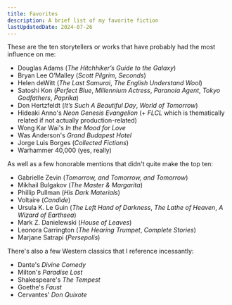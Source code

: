 ```yaml
---
title: Favorites
description: A brief list of my favorite fiction
lastUpdatedDate: 2024-07-26
---
```


These are the ten storytellers or works that have probably had the most influence on me:

- Douglas Adams (_The Hitchhiker’s Guide to the Galaxy_)
- Bryan Lee O’Malley (_Scott Pilgrim_, _Seconds_)
- Helen deWitt (_The Last Samurai_, _The English Understand Wool_)
- Satoshi Kon (_Perfect Blue_, _Millennium Actress_, _Paranoia Agent_, _Tokyo Godfathers_, _Paprika_)
- Don Hertzfeldt (_It’s Such A Beautiful Day_, _World of Tomorrow_)
- Hideaki Anno's _Neon Genesis Evangelion_ (+ _FLCL_ which is thematically related if not actually production-related)
- Wong Kar Wai's _In the Mood for Love_
- Was Anderson's _Grand Budapest Hotel_
- Jorge Luis Borges (_Collected Fictions_)
- Warhammer 40,000 (yes, really)

As well as a few honorable mentions that didn't quite make the top ten:

- Gabrielle Zevin (_Tomorrow, and Tomorrow, and Tomorrow_)
- Mikhail Bulgakov (_The Master & Margarita_)
- Phillip Pullman (_His Dark Materials_)
- Voltaire (_Candide_)
- Ursula K. Le Guin (_The Left Hand of Darkness_, _The Lathe of Heaven_, _A Wizard of Earthsea_)
- Mark Z. Danielewski (_House of Leaves_)
- Leonora Carrington (_The Hearing Trumpet_, _Complete Stories_)
- Marjane Satrapi (_Persepolis_)

There's also a few Western classics that I reference incessantly:

- Dante's _Divine Comedy_
- Milton's _Paradise Lost_
- Shakespeare's _The Tempest_
- Goethe's _Faust_
- Cervantes' _Don Quixote_